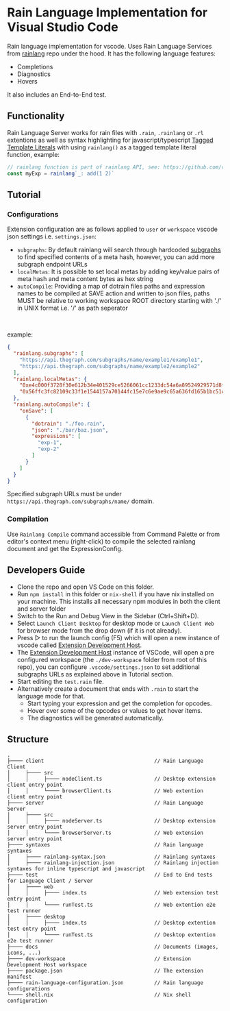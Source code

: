 # Rain Language Implementation for Visual Studio Code

Rain language implementation for vscode. Uses Rain Language Services from [rainlang](https://github.com/rainprotocol/rainlang) repo under the hood.
It has the following language features:
- Completions
- Diagnostics
- Hovers

It also includes an End-to-End test.
<br>

## Functionality

Rain Language Server works for rain files with `.rain`, `.rainlang` or `.rl` extentions as well as syntax highlighting for javascript/typescript [Tagged Template Literals](https://developer.mozilla.org/en-US/docs/Web/JavaScript/Reference/Template_literals#tagged_templates) with using `rainlang()` as a tagged template literal function, example:
```typescript
// rainlang function is part of rainlang API, see: https://github.com/rainprotocol/rainlang
const myExp = rainlang`_: add(1 2)`
```

## Tutorial

### Configurations
Extension configuration are as follows applied to `user` or `workspace` vscode json settings i.e. `settings.json`:
- `subgraphs`: By default rainlang will search through hardcoded [subgraphs](https://github.com/rainprotocol/meta/blob/master/src/subgraphBook.ts) to find specified contents of a meta hash, however, you can add more subgraph endpoint URLs
- `localMetas`: It is possible to set local metas by adding key/value pairs of meta hash and meta content bytes as hex string
- `autoCompile`: Providing a map of dotrain files paths and expression names to be compiled at SAVE action and written to json files, paths MUST be relative to working workspace ROOT directory starting with './' in UNIX format i.e. '/' as path seperator
<br>

example:
```json
{
  "rainlang.subgraphs": [ 
    "https://api.thegraph.com/subgraphs/name/example1/example1",
    "https://api.thegraph.com/subgraphs/name/example2/example2"
  ],
  "rainlang.localMetas": {
    "0xe4c000f3728f30e612b34e401529ce5266061cc1233dc54a6a89524929571d8f": "0x123456...",
    "0x56ffc3fc82109c33f1e1544157a70144fc15e7c6e9ae9c65a636fd165b1bc51c": "0xabcdef..."
  },
  "rainlang.autoCompile": {
    "onSave": [
      {
        "dotrain": "./foo.rain",
        "json": "./bar/baz.json",
        "expressions": [
          "exp-1",
          "exp-2"
        ]
      }
    ]
  }
}
```
Specified subgraph URLs must be under `https://api.thegraph.com/subgraphs/name/` domain.
<br>

### Compilation

Use `Rainlang Compile` command accessible from Command Palette or from editor's context menu (right-click) to compile the selected rainlang document and get the ExpressionConfig.
<br>

## Developers Guide

- Clone the repo and open VS Code on this folder.
- Run `npm install` in this folder or `nix-shell` if you have nix installed on your machine. This installs all necessary npm modules in both the client and server folder
- Switch to the Run and Debug View in the Sidebar (Ctrl+Shift+D).
- Select `Launch Client Desktop` for desktop mode or `Launch Client Web` for browser mode from the drop down (if it is not already).
- Press ▷ to run the launch config (F5) which will open a new instance of vscode called [Extension Development Host](https://code.visualstudio.com/api/get-started/your-first-extension#:~:text=Then%2C%20inside%20the%20editor%2C%20press%20F5.%20This%20will%20compile%20and%20run%20the%20extension%20in%20a%20new%20Extension%20Development%20Host%20window.).
- The [Extension Development Host](https://code.visualstudio.com/api/get-started/your-first-extension#:~:text=Then%2C%20inside%20the%20editor%2C%20press%20F5.%20This%20will%20compile%20and%20run%20the%20extension%20in%20a%20new%20Extension%20Development%20Host%20window.) instance of VSCode, will open a pre configured workspace (the `./dev-workspace` folder from root of this repo), you can configure `.vscode/settings.json` to set additional subgraphs URLs as explained above in Tutorial section.
- Start editing the `test.rain` file.
- Alternatively create a document that ends with `.rain` to start the language mode for that.
  - Start typing your expression and get the completion for opcodes.
  - Hover over some of the opcodes or values to get hover items.
  - The diagnostics will be generated automatically.

## Structure
```
.
├──── client                                    // Rain Language Client
│     ├──── src
│     │     ├──── nodeClient.ts                 // Desktop extension client entry point
│     │     └──── browserClient.ts              // Web extention client entry point
├──── server                                    // Rain Language Server
│     ├──── src
│     │     ├──── nodeServer.ts                 // Desktop extension server entry point
│     │     └──── browserServer.ts              // Web extension server entry point
├──── syntaxes                                  // Rain language syntaxes
│     ├──── rainlang-syntax.json                // Rainlang syntaxes
│     ├──── rainlang-injection.json             // Rainlang injection syntaxes for inline typescript and javascript
├──── test                                      // End to End tests for Language Client / Server
│     ├──── web
│     │     ├──── index.ts                      // Web extension test entry point
│     │     └──── runTest.ts                    // Web extention e2e test runner
│     ├──── desktop
│     │     ├──── index.ts                      // Desktop extention test entry point
│     │     └──── runTest.ts                    // Desktop extention e2e test runner
├──── docs                                      // Documents (images, icons, ...)
├──── dev-workspace                             // Extension Development Host workspace
├──── package.json                              // The extension manifest
├──── rain-language-configuration.json          // Rain language configurations
└──── shell.nix                                 // Nix shell configuration
```

